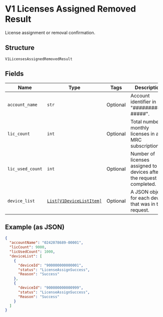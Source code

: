 
# V1 Licenses Assigned Removed Result

License assignment or removal confirmation.

## Structure

`V1LicensesAssignedRemovedResult`

## Fields

| Name | Type | Tags | Description |
|  --- | --- | --- | --- |
| `account_name` | `str` | Optional | Account identifier in "##########-#####". |
| `lic_count` | `int` | Optional | Total number of monthly licenses in an MRC subscription. |
| `lic_used_count` | `int` | Optional | Number of licenses assigned to devices after the request completed. |
| `device_list` | [`List[V1DeviceListItem]`](../../doc/models/v1-device-list-item.md) | Optional | A JSON object for each device that was in the request. |

## Example (as JSON)

```json
{
  "accountName": "0242078689-00001",
  "licCount": 9000,
  "licUsedCount": 1000,
  "deviceList": [
    {
      "deviceId": "900000000000001",
      "status": "LicenseAssignSuccess",
      "Reason": "Success"
    },
    {
      "deviceId": "900000000000999",
      "status": "LicenseAssignSuccess",
      "Reason": "Success"
    }
  ]
}
```

